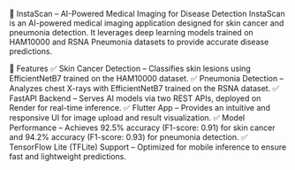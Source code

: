 📌 InstaScan – AI-Powered Medical Imaging for Disease Detection
InstaScan is an AI-powered medical imaging application designed for skin cancer and pneumonia detection. It leverages deep learning models trained on HAM10000 and RSNA Pneumonia datasets to provide accurate disease predictions.

🚀 Features
✅ Skin Cancer Detection – Classifies skin lesions using EfficientNetB7 trained on the HAM10000 dataset.
✅ Pneumonia Detection – Analyzes chest X-rays with EfficientNetB7 trained on the RSNA dataset.
✅ FastAPI Backend – Serves AI models via two REST APIs, deployed on Render for real-time inference.
✅ Flutter App – Provides an intuitive and responsive UI for image upload and result visualization.
✅ Model Performance – Achieves 92.5% accuracy (F1-score: 0.91) for skin cancer and 94.2% accuracy (F1-score: 0.93) for pneumonia detection.
✅ TensorFlow Lite (TFLite) Support – Optimized for mobile inference to ensure fast and lightweight predictions.
